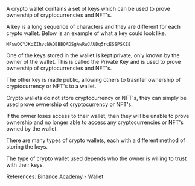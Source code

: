 A crypto wallet contains a set of keys which can be used to prove ownership of cryptocurrencies and NFT's.

A key is a long sequence of characters and they are different for each crypto wallet. Below is an example of what a key could look like.

`MFswDQYJKoZIhvcNAQEBBQADSgAwRwJAUDq5rcESSPSXE8`

One of the keys stored in the wallet is kept private, only known by the owner of the wallet.
This is called the Private Key and is used to prove ownership of cryptocurrencies and NFT's.

The other key is made public, allowing others to trasnfer ownership of cryptocurrency or NFT's to a wallet.

Crypto wallets do not store cryptocurrency or NFT's, they can simply be used prove ownership of cryptocurrency or NFT's.

If the owner loses access to their wallet, then they will be unable to prove ownership and no longer able to access any cryptocurrencies or NFT's owned by the wallet.

There are many types of crypto wallets, each with a different method of storing the keys. 

The type of crypto wallet used depends who the owner is willing to trust with their keys.

References:
[Binance Academy - Wallet](https://academy.binance.com/en/glossary/wallet)